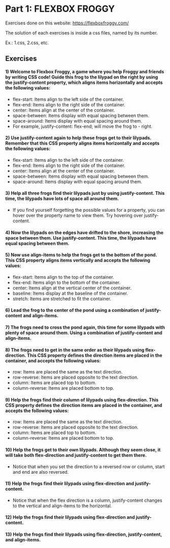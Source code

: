 # Part 1: FLEXBOX FROGGY

Exercises done on this website:
https://flexboxfroggy.com/

The solution of each exercises is inside a css files, named by its number.

Ex.: 1.css, 2.css, etc.

## Exercises

#### 1) Welcome to Flexbox Froggy, a game where you help Froggy and friends by writing CSS code! Guide this frog to the lilypad on the right by using the justify-content property, which aligns items horizontally and accepts the following values:

- flex-start: Items align to the left side of the container.
- flex-end: Items align to the right side of the container.
- center: Items align at the center of the container.
- space-between: Items display with equal spacing between them.
- space-around: Items display with equal spacing around them.
- For example, justify-content: flex-end; will move the frog to - right.

#### 2) Use justify-content again to help these frogs get to their lilypads. Remember that this CSS property aligns items horizontally and accepts the following values:

- flex-start: Items align to the left side of the container.
- flex-end: Items align to the right side of the container.
- center: Items align at the center of the container.
- space-between: Items display with equal spacing between them.
- space-around: Items display with equal spacing around them.

#### 3) Help all three frogs find their lilypads just by using justify-content. This time, the lilypads have lots of space all around them.

- If you find yourself forgetting the possible values for a property, you can hover over the property name to view them. Try hovering over justify-content.

#### 4) Now the lilypads on the edges have drifted to the shore, increasing the space between them. Use justify-content. This time, the lilypads have equal spacing between them.

#### 5) Now use align-items to help the frogs get to the bottom of the pond. This CSS property aligns items vertically and accepts the following values:

- flex-start: Items align to the top of the container.
- flex-end: Items align to the bottom of the container.
- center: Items align at the vertical center of the container.
- baseline: Items display at the baseline of the container.
- stretch: Items are stretched to fit the container.

#### 6) Lead the frog to the center of the pond using a combination of justify-content and align-items.

#### 7) The frogs need to cross the pond again, this time for some lilypads with plenty of space around them. Using a combination of justify-content and align-items.

#### 8) The frogs need to get in the same order as their lilypads using flex-direction. This CSS property defines the direction items are placed in the container, and accepts the following values:

- row: Items are placed the same as the text direction.
- row-reverse: Items are placed opposite to the text direction.
- column: Items are placed top to bottom.
- column-reverse: Items are placed bottom to top.

#### 9) Help the frogs find their column of lilypads using flex-direction. This CSS property defines the direction items are placed in the container, and accepts the following values:

- row: Items are placed the same as the text direction.
- row-reverse: Items are placed opposite to the text direction.
- column: Items are placed top to bottom.
- column-reverse: Items are placed bottom to top.

#### 10) Help the frogs get to their own lilypads. Although they seem close, it will take both flex-direction and justify-content to get them there.

- Notice that when you set the direction to a reversed row or column, start and end are also reversed.

#### 11) Help the frogs find their lilypads using flex-direction and justify-content.

- Notice that when the flex direction is a column, justify-content changes to the vertical and align-items to the horizontal.

#### 12) Help the frogs find their lilypads using flex-direction and justify-content.

#### 13) Help the frogs find their lilypads using flex-direction, justify-content, and align-items.


